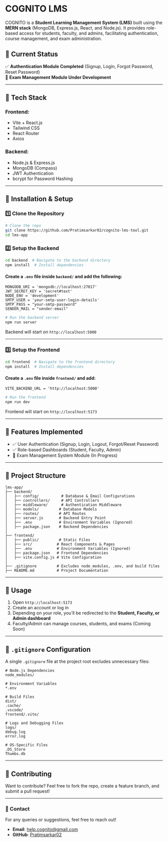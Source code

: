 # COGNITO LMS

COGNITO is a **Student Learning Management System (LMS)** built using the **MERN stack** (MongoDB, Express.js, React, and Node.js). It provides role-based access for students, faculty, and admins, facilitating authentication, course management, and exam administration.

## 📌 Current Status
✅ **Authentication Module Completed** (Signup, Login, Forgot Password, Reset Password)  
🚧 **Exam Management Module Under Development**

---

## 🚀 Tech Stack

### **Frontend**:
- Vite + React.js
- Tailwind CSS
- React Router
- Axios

### **Backend**:
- Node.js & Express.js
- MongoDB (Compass)
- JWT Authentication
- bcrypt for Password Hashing

---

## 🔧 Installation & Setup

### **1️⃣ Clone the Repository**
```sh
# Clone the repo
git clone https://github.com/Pratimsarkar02/cognito-lms-tool.git
cd lms-app
```

### **2️⃣ Setup the Backend**
```sh
cd backend  # Navigate to the backend directory
npm install  # Install dependencies
```

#### **Create a `.env` file inside `backend/` and add the following:**
```env
MONGODB_URI = 'mongodb://localhost:27017'
JWT_SECRET_KEY = 'secret#text'
NODE_ENV = 'development'
SMTP_USER = 'your-smtp-user-login-details'
SMTP_PASS = "your-smtp-password"
SENDER_MAIL = "sender-email"
```

```sh
# Run the backend server
npm run server
```
Backend will start on `http://localhost:5000`

---

### **3️⃣ Setup the Frontend**
```sh
cd frontend  # Navigate to the frontend directory
npm install  # Install dependencies
```

#### **Create a `.env` file inside `frontend/` and add:**
```env
VITE_BACKEND_URL = 'http://localhost:5000'
```

```sh
# Run the frontend
npm run dev
```
Frontend will start on `http://localhost:5173`

---

## 📌 Features Implemented
- ✅ User Authentication (Signup, Login, Logout, Forgot/Reset Password)
- ✅ Role-based Dashboards (Student, Faculty, Admin)
- 🚧 Exam Management System Module (In Progress)

---

## 📂 Project Structure
```
lms-app/
├── backend/
│   ├── config/          # Database & Email Configurations
│   ├── controllers/     # API Controllers
│   ├── middleware/      # Authentication Middleware
│   ├── models/         # Database Models
│   ├── routes/         # API Routes
│   ├── server.js       # Backend Entry Point
│   ├── .env            # Environment Variables (Ignored)
│   ├── package.json    # Backend Dependencies
│
├── frontend/
│   ├── public/         # Static Files
│   ├── src/           # React Components & Pages
│   ├── .env           # Environment Variables (Ignored)
│   ├── package.json   # Frontend Dependencies
│   ├── vite.config.js # Vite Configuration
│
├── .gitignore         # Excludes node_modules, .env, and build files
├── README.md          # Project Documentation
```

---

## 📖 Usage
1. Open `http://localhost:5173`
2. Create an account or log in
3. Depending on your role, you’ll be redirected to the **Student, Faculty, or Admin dashboard**
4. Faculty/Admin can manage courses, students, and exams (Coming Soon)

---

## 📜 `.gitignore` Configuration
A single `.gitignore` file at the project root excludes unnecessary files:
```gitignore
# Node.js Dependencies
node_modules/

# Environment Variables
*.env

# Build Files
dist/
.cache/
.vscode/
frontend/.vite/

# Logs and Debugging Files
logs/
debug.log
error.log

# OS-Specific Files
.DS_Store
Thumbs.db
```

---

## 🤝 Contributing
Want to contribute? Feel free to fork the repo, create a feature branch, and submit a pull request!

---


### 📩 Contact
For any queries or suggestions, feel free to reach out!
- **Email**: help.cognito@gmail.com
- **GitHub**: [Pratimsarkar02](https://github.com/Pratimsarkar02)

